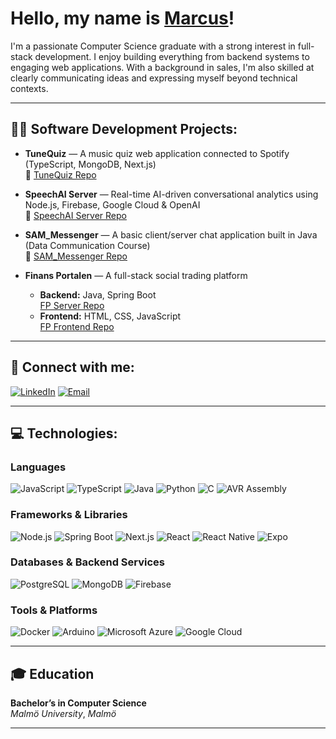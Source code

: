 # Hello, my name is [Marcus](https://www.linkedin.com/in/marcus-larsson-a16409249/)!

I'm a passionate Computer Science graduate with a strong interest in full-stack development. I enjoy building everything from backend systems to engaging web applications. With a background in sales, I'm also skilled at clearly communicating ideas and expressing myself beyond technical contexts.

---

## 👨‍💻 Software Development Projects:

- **TuneQuiz** — A music quiz web application connected to Spotify (TypeScript, MongoDB, Next.js)  
  🎵 [TuneQuiz Repo](https://github.com/marcuslarsson92/tunequiz)

- **SpeechAI Server** — Real-time AI-driven conversational analytics using Node.js, Firebase, Google Cloud & OpenAI  
  🧠 [SpeechAI Server Repo](https://github.com/marcuslarsson92/SpeechAI_Server)

- **SAM_Messenger** — A basic client/server chat application built in Java (Data Communication Course)  
  💬 [SAM_Messenger Repo](https://github.com/marcuslarsson92/SAM_Messenger)

- **Finans Portalen** — A full-stack social trading platform  
  - **Backend:** Java, Spring Boot  
    [FP Server Repo](https://github.com/marcuslarsson92/FP_Server)  
  - **Frontend:** HTML, CSS, JavaScript  
    [FP Frontend Repo](https://github.com/marcuslarsson92/FP_First)

---

## 🤳 Connect with me:

[![LinkedIn](https://img.shields.io/badge/LinkedIn-0077B5?style=for-the-badge&logo=linkedin&logoColor=white)](https://www.linkedin.com/in/marcus-larsson-a16409249/)
[![Email](https://img.shields.io/badge/Email-marcuslarsson92@gmail.com-D14836?style=for-the-badge&logo=gmail&logoColor=white)](mailto:marcuslarsson92@gmail.com)

---

## 💻 Technologies:

### **Languages**
![JavaScript](https://img.shields.io/badge/JAVASCRIPT-F7DF1E?style=for-the-badge&logo=javascript&logoColor=black)
![TypeScript](https://img.shields.io/badge/TYPESCRIPT-3178C6?style=for-the-badge&logo=typescript&logoColor=white)
![Java](https://img.shields.io/badge/JAVA-007396?style=for-the-badge&logo=java&logoColor=white)
![Python](https://img.shields.io/badge/PYTHON-3776AB?style=for-the-badge&logo=python&logoColor=white)
![C](https://img.shields.io/badge/C-A8B9CC?style=for-the-badge&logo=c&logoColor=black)
![AVR Assembly](https://img.shields.io/badge/AVR%20ASSEMBLY-FF5733?style=for-the-badge)

### **Frameworks & Libraries**
![Node.js](https://img.shields.io/badge/NODE.JS-339933?style=for-the-badge&logo=node.js&logoColor=white)
![Spring Boot](https://img.shields.io/badge/SPRING%20BOOT-6DB33F?style=for-the-badge&logo=spring-boot&logoColor=white)
![Next.js](https://img.shields.io/badge/NEXT.JS-000000?style=for-the-badge&logo=next.js&logoColor=white)
![React](https://img.shields.io/badge/REACT-20232A?style=for-the-badge&logo=react&logoColor=61DAFB)
![React Native](https://img.shields.io/badge/REACT%20NATIVE-20232A?style=for-the-badge&logo=react&logoColor=61DAFB)
![Expo](https://img.shields.io/badge/EXPO-000020?style=for-the-badge&logo=expo&logoColor=white)

### **Databases & Backend Services**
![PostgreSQL](https://img.shields.io/badge/POSTGRESQL-316192?style=for-the-badge&logo=postgresql&logoColor=white)
![MongoDB](https://img.shields.io/badge/MONGODB-47A248?style=for-the-badge&logo=mongodb&logoColor=white)
![Firebase](https://img.shields.io/badge/FIREBASE-FFCA28?style=for-the-badge&logo=firebase&logoColor=black)

### **Tools & Platforms**
![Docker](https://img.shields.io/badge/DOCKER-2496ED?style=for-the-badge&logo=docker&logoColor=white)
![Arduino](https://img.shields.io/badge/ARDUINO-00979D?style=for-the-badge&logo=arduino&logoColor=white)
![Microsoft Azure](https://img.shields.io/badge/AZURE-0078D4?style=for-the-badge&logo=microsoftazure&logoColor=white)
![Google Cloud](https://img.shields.io/badge/GOOGLE%20CLOUD-4285F4?style=for-the-badge&logo=googlecloud&logoColor=white)

---

## 🎓 Education

**Bachelor’s in Computer Science**  
*Malmö University*, *Malmö*

---

